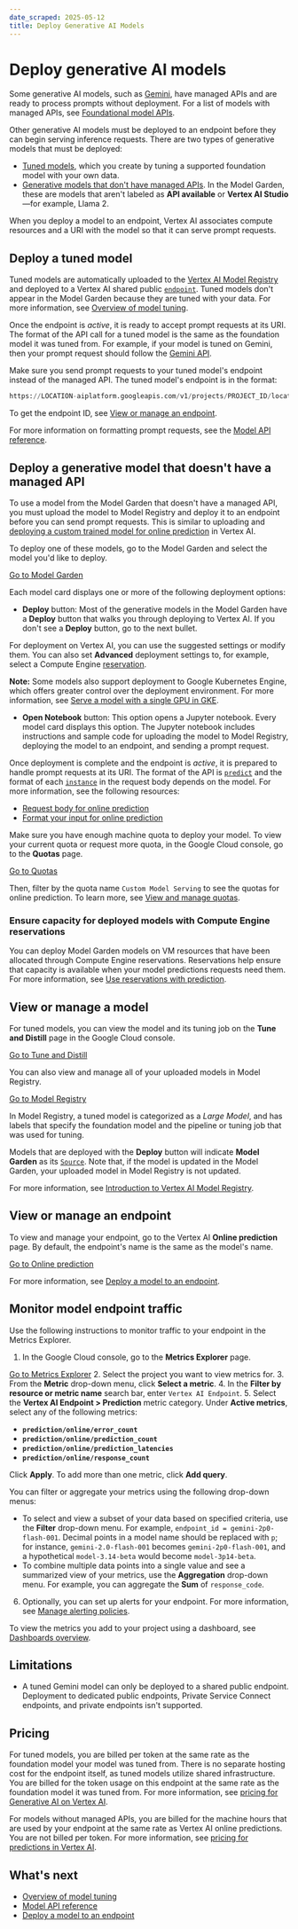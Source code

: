 ```yaml
---
date_scraped: 2025-05-12
title: Deploy Generative AI Models
---
```


# Deploy generative AI models 

Some generative AI models, such as [Gemini](../code/code-models-overview.md), have managed APIs and are ready to process prompts without deployment. For a list of models with managed APIs, see [Foundational model APIs](../learn/models.md).

Other generative AI models must be deployed to an endpoint before
they can begin serving inference requests. There are two types of generative models that
must be deployed:

- [Tuned models](#deploy_a_tuned_model), which you create by tuning a
 supported foundation model with your own data.
- [Generative models that don't have managed APIs](#not-managed). In the
 Model Garden, these are models that aren't labeled as
 **API available** or **Vertex AI Studio**—for example, Llama 2.

When you deploy a model to an endpoint, Vertex AI associates compute
resources and a URI with the model so that it can serve prompt requests.

## Deploy a tuned model

Tuned models are automatically uploaded to the
[Vertex AI Model Registry](https://cloud.google.com/vertex-ai/docs/model-registry/introduction)
and deployed to a Vertex AI shared public
[`endpoint`](https://cloud.google.com/vertex-ai/docs/reference/rest/v1/projects.locations.endpoints). Tuned models don't
appear in the Model Garden because they are tuned with your data.
For more information, see
[Overview of model tuning](https://cloud.google.com/vertex-ai/generative-ai/docs/models/tune-models).

Once the endpoint is *active*, it is ready to accept prompt requests at its URI.
The format of the API call for a tuned model is the same as the foundation model
it was tuned from. For example, if your model is tuned on Gemini, then your
prompt request should follow the [Gemini API](../model-reference/gemini.md).

Make sure you send prompt requests to your tuned model's endpoint instead of the
managed API. The tuned model's endpoint is in the format:

```python
https://LOCATION-aiplatform.googleapis.com/v1/projects/PROJECT_ID/locations/LOCATION/endpoints/ENDPOINT_ID

```

To get the endpoint ID, see [View or manage an endpoint](#view_or_manage_an_endpoint).

For more information on formatting prompt requests, see the
[Model API reference](https://cloud.google.com/vertex-ai/generative-ai/docs/model-reference/overview).

## Deploy a generative model that doesn't have a managed API

To use a model from the Model Garden that doesn't have a managed
API, you must upload the model to Model Registry and
deploy it to an endpoint before you can send prompt requests. This is similar to
uploading and [deploying a custom trained model for online prediction](https://cloud.google.com/vertex-ai/docs/general/deployment)
in Vertex AI.

To deploy one of these models, go to the Model Garden and select
the model you'd like to deploy.

[Go to Model Garden](https://console.cloud.google.com/vertex-ai/model-garden)

Each model card displays one or more of the following deployment options:

- **Deploy** button: Most of the generative models in
 the Model Garden have a **Deploy** button that walks you
 through deploying to Vertex AI. If you don't see a **Deploy**
 button, go to the next bullet.

 For deployment on Vertex AI, you can use the
 suggested settings or modify them. You can also set **Advanced** deployment
 settings to, for example, select a Compute Engine
 [reservation](#reservation).

 **Note:** Some models also support deployment to Google Kubernetes Engine, which offers greater control over the deployment environment. For more
 information, see [Serve a model with a single GPU in GKE](https://cloud.google.com/kubernetes-engine/docs/tutorials/online-ml-inference).
- **Open Notebook** button: This option opens a Jupyter notebook. Every model
 card displays this option. The Jupyter notebook includes instructions and
 sample code for uploading the model to Model Registry,
 deploying the model to an endpoint, and sending a prompt request.

Once deployment is complete and the endpoint is *active*, it is prepared to handle prompt requests at its URI. The format of the API is
[`predict`](https://cloud.google.com/vertex-ai/docs/reference/rest/v1/projects.locations.endpoints/predict) and the format
of each [`instance`](https://cloud.google.com/vertex-ai/docs/reference/rest/v1/projects.locations.endpoints/predict#body.request_body.FIELDS.instances)
in the request body depends on the model. For more information, see the
following resources:

- [Request body for online prediction](https://cloud.google.com/vertex-ai/docs/predictions/get-online-predictions#request-body-details)
- [Format your input for online prediction](https://cloud.google.com/vertex-ai/docs/predictions/get-online-predictions#formatting-prediction-input)

Make sure you have enough machine quota to deploy your model. To view your
current quota or request more quota, in the Google Cloud console, go to the
**Quotas** page.

[Go to Quotas](https://console.cloud.google.com/iam-admin/quotas)

Then, filter by the quota name `Custom Model Serving` to see the quotas for
online prediction. To learn more, see [View and manage quotas](https://cloud.google.com/docs/quotas/view-manage).

### Ensure capacity for deployed models with Compute Engine reservations

You can deploy Model Garden models on VM resources that have been
allocated through Compute Engine reservations. Reservations help ensure
that capacity is available when your model predictions requests need them. For
more information, see [Use reservations with prediction](https://cloud.google.com/vertex-ai/docs/predictions/use-reservations).

## View or manage a model

For tuned models, you can view the model and its tuning job on the **Tune and
Distill** page in the Google Cloud console.

[Go to Tune and Distill](https://console.cloud.google.com/vertex-ai/generative/language/tuning)

You can also view and manage all of your uploaded models in
Model Registry.

[Go to Model Registry](https://console.cloud.google.com/vertex-ai/models)

In Model Registry, a tuned model is categorized as a
*Large Model*, and has labels that specify the foundation model and the pipeline
or tuning job that was used for tuning.

Models that are deployed with the **Deploy** button will indicate **Model Garden**
as its [`Source`](https://cloud.google.com/vertex-ai/docs/reference/rest/v1/projects.locations.models#Model.FIELDS.model_source_info).
Note that, if the model is updated in the Model Garden, your
uploaded model in Model Registry is not updated.

For more information, see [Introduction to Vertex AI Model Registry](https://cloud.google.com/vertex-ai/docs/model-registry/introduction).

## View or manage an endpoint

To view and manage your endpoint, go to the Vertex AI
**Online prediction** page. By default, the endpoint's name is the same as the
model's name.

[Go to Online prediction](https://console.cloud.google.com/vertex-ai/online-prediction/endpoints)

For more information, see [Deploy a model to an endpoint](https://cloud.google.com/vertex-ai/docs/general/deployment).

## Monitor model endpoint traffic

Use the following instructions to monitor traffic to your endpoint in the Metrics Explorer.

1. In the Google Cloud console, go to the **Metrics Explorer** page.

 [Go
 to Metrics Explorer](https://console.cloud.google.com/projectselector/monitoring/metrics-explorer?supportedpurview=project,folder,organizationId)
2. Select the project you want to view metrics for.
3. From the **Metric** drop-down menu, click **Select a metric**.
4. In the **Filter by resource or metric name** search bar, enter
 `Vertex AI Endpoint`.
5. Select the **Vertex AI Endpoint > Prediction** metric category. Under **Active metrics**, select any of the following metrics:

 - **`prediction/online/error_count`**
 - **`prediction/online/prediction_count`**
 - **`prediction/online/prediction_latencies`**
 - **`prediction/online/response_count`**

 Click **Apply**. To add more than one metric, click **Add query**.

 You can filter or aggregate your metrics using the following drop-down menus:

 - To select and view a subset of your data based on specified criteria, use
 the **Filter** drop-down menu. For example, `endpoint_id = gemini-2p0-flash-001`. Decimal points in a model name should be replaced with `p`; for instance, `gemini-2.0-flash-001` becomes `gemini-2p0-flash-001`, and a hypothetical `model-3.14-beta` would become `model-3p14-beta`.
 - To combine multiple data points into a single value and see a summarized
 view of your metrics, use the **Aggregation** drop-down menu. For example, you can aggregate the **Sum** of `response_code`.
6. Optionally, you can set up alerts for your endpoint. For more information,
 see [Manage alerting policies](/monitoring/alerts/manage-alerts).

To view the metrics you add to your project using a dashboard, see
[Dashboards overview](/monitoring/dashboards).

## Limitations

- A tuned Gemini model can only be deployed to a shared public
 endpoint. Deployment to dedicated public endpoints,
 Private Service Connect endpoints, and private endpoints isn't
 supported.

## Pricing

For tuned models, you are billed per token at the same rate as the foundation
model your model was tuned from. There is no separate hosting cost for the endpoint itself, as tuned models utilize shared infrastructure. You are billed for the token usage on this endpoint at the same rate as the foundation model it was tuned from. For
more information, see [pricing for Generative AI on Vertex AI](https://cloud.google.com/vertex-ai/generative-ai/pricing).

For models without managed APIs, you are billed for the machine hours that are
used by your endpoint at the same rate as Vertex AI online
predictions. You are not billed per token. For more information, see
[pricing for predictions in Vertex AI](https://cloud.google.com/vertex-ai/pricing#prediction-prices).

## What's next

- [Overview of model tuning](https://cloud.google.com/vertex-ai/generative-ai/docs/models/tune-models)
- [Model API reference](https://cloud.google.com/vertex-ai/generative-ai/docs/model-reference/overview)
- [Deploy a model to an endpoint](https://cloud.google.com/vertex-ai/docs/general/deployment)
